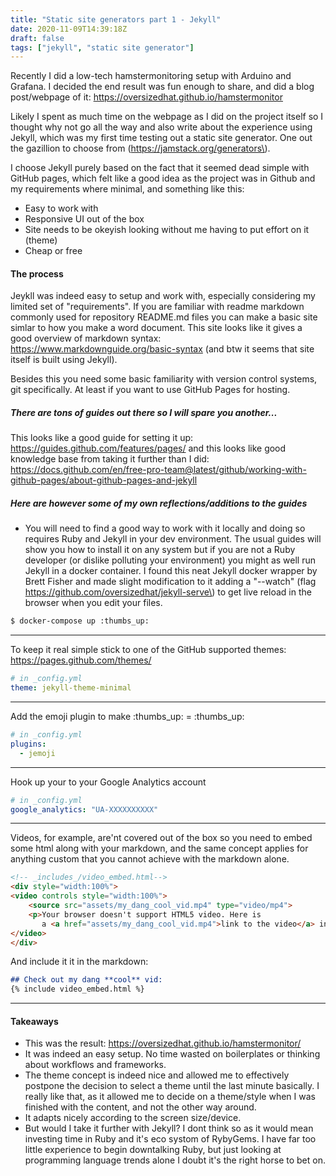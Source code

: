 ```yaml
---
title: "Static site generators part 1 - Jekyll"
date: 2020-11-09T14:39:18Z
draft: false
tags: ["jekyll", "static site generator"]
---
```

Recently I did a low-tech hamstermonitoring setup with Arduino and Grafana. I decided the end result was fun enough to share, and did a blog post/webpage of it:
https://oversizedhat.github.io/hamstermonitor

Likely I spent as much time on the webpage as I did on the project itself so I thought why not go all the way and also write about the experience using Jekyll, which was my first time testing out a static site generator. One out the gazillion to choose from (https://jamstack.org/generators\).

I choose Jekyll purely based on the fact that it seemed dead simple with GitHub pages, which felt like a good idea as the project was in Github and my requirements where minimal, and something like this:
- Easy to work with
- Responsive UI out of the box
- Site needs to be okeyish looking without me having to put effort on it (theme)
- Cheap or free

#### The process
Jeykll was indeed easy to setup and work with, especially considering my limited set of "requirements". If you are familiar with readme markdown commonly used for repository README.md files you can make a basic site simlar to how you make a word document. This site looks like it gives a good overview of markdown syntax: https://www.markdownguide.org/basic-syntax (and btw it seems that site itself is built using Jekyll).

Besides this you need some basic familiarity with version control systems, git specifically. At least if you want to use GitHub Pages for hosting.

##### There are tons of guides out there so I will spare you another...

This looks like a good guide for setting it up:
https://guides.github.com/features/pages/
and this looks like good knowledge base from taking it further than I did: https://docs.github.com/en/free-pro-team@latest/github/working-with-github-pages/about-github-pages-and-jekyll

##### Here are however some of my own reflections/additions to the guides
- You will need to find a good way to work with it locally and doing so requires Ruby and Jekyll in your dev environment. The usual guides will show you how to install it on any system but if you are not a Ruby developer (or dislike polluting your environment) you might as well run Jekyll in a docker container. I found this neat Jekyll docker wrapper by Brett Fisher and made slight modification to it adding a "--watch" (flag https://github.com/oversizedhat/jekyll-serve\) to get live reload in the browser when you edit your files.
``` sh
$ docker-compose up :thumbs_up:
```
----
To keep it real simple stick to one of the GitHub supported themes: https://pages.github.com/themes/

``` yml
# in _config.yml
theme: jekyll-theme-minimal
```
----
Add the emoji plugin to make \:thumbs_up\: = :thumbs_up:

``` yml
# in _config.yml
plugins:
  - jemoji
```
----
Hook up your to your Google Analytics account

``` yml
# in _config.yml
google_analytics: "UA-XXXXXXXXXX"
```
----
Videos, for example, are'nt covered out of the box so you need to embed some html along with your markdown, and the same concept applies for anything custom that you cannot achieve with the markdown alone.

``` html
<!-- _includes_/video_embed.html-->
<div style="width:100%">
<video controls style="width:100%">
    <source src="assets/my_dang_cool_vid.mp4" type="video/mp4">
    <p>Your browser doesn't support HTML5 video. Here is
       a <a href="assets/my_dang_cool_vid.mp4">link to the video</a> instead.</p>
</video>
</div>
```
And include it it in the markdown:
``` markdown
## Check out my dang **cool** vid:
{% include video_embed.html %}
```
----
#### Takeaways
- This was the result: https://oversizedhat.github.io/hamstermonitor/
- It was indeed an easy setup. No time wasted on boilerplates or thinking about workflows and frameworks.
- The theme concept is indeed nice and allowed me to effectively postpone the decision to select a theme until the last minute basically. I really like that, as it allowed me to decide on a theme/style when I was finished with the content, and not the other way around.
- It adapts nicely according to the screen size/device.
- But would I take it further with Jekyll? I dont think so as it would mean investing time in Ruby and it's eco systom of RybyGems. I have far too little experience to begin downtalking Ruby, but just looking at programming language trends alone I doubt it's the right horse to bet on.
